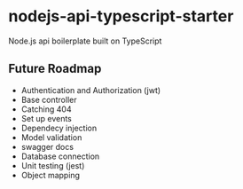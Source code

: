 # nodejs-api-typescript-starter

Node.js api boilerplate built on TypeScript

## Future Roadmap

- Authentication and Authorization (jwt)
- Base controller
- Catching 404
- Set up events
- Dependecy injection
- Model validation
- swagger docs
- Database connection
- Unit testing (jest)
- Object mapping
